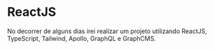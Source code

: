 # ReactJS
No decorrer de alguns dias irei realizar um projeto utilizando ReactJS, TypeScript, Tailwind, Apollo, GraphQL e GraphCMS.
